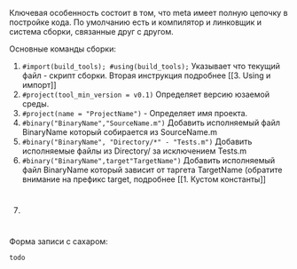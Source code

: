 Ключевая особенность состоит в том, что meta имеет
полную цепочку в постройке кода. 
По умолчанию есть и компилятор и линковщик 
и система сборки, связанные друг с другом.

Основные команды сборки:
1) `#import(build_tools); #using(build_tools);` Указывает что текущий файл - скрипт сборки. Вторая инструкция подробнее [[3. Using и импорт]]
2) `#project(tool_min_version = v0.1)` Определяет версию юзаемой среды.
3) `#project(name = "ProjectName")` - Определяет имя проекта.
4) `#binary("BinaryName","SourceName.m")`
Добавить исполняемый файл BinaryName который собирается из SourceName.m
5) `#binary("BinaryName", "Directory/*" - "Tests.m")` 
Добавить исполняемые файлы из Directory/ за исключением Tests.m
6) `#binary("BinaryName",target"TargetName")`
Добавить исполняемый файл  BinaryName который зависит от таргета TargetName (обратите внимание на префикс target, подробнее [[1. Кустом константы]]
6) #

Форма записи с сахаром:
```
todo
```